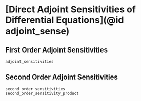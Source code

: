 # [Direct Adjoint Sensitivities of Differential Equations](@id adjoint_sense)

## First Order Adjoint Sensitivities

```@docs
adjoint_sensitivities
```

## Second Order Adjoint Sensitivities

```@docs
second_order_sensitivities
second_order_sensitivity_product
```

